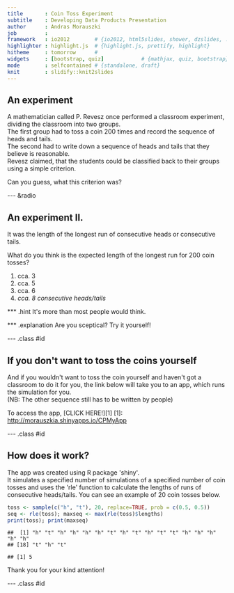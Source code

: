 ```yaml
---
title       : Coin Toss Experiment
subtitle    : Developing Data Products Presentation
author      : Andras Morauszki
job         : 
framework   : io2012        # {io2012, html5slides, shower, dzslides, ...}
highlighter : highlight.js  # {highlight.js, prettify, highlight}
hitheme     : tomorrow      # 
widgets     : [bootstrap, quiz]            # {mathjax, quiz, bootstrap}
mode        : selfcontained # {standalone, draft}
knit        : slidify::knit2slides
---
```


## An experiment

A mathematician called P. Revesz once performed a classroom experiment, dividing the classroom into two groups.  
The first group had to toss a coin 200 times and record the sequence of heads and tails.  
The second had to write down a sequence of heads and tails that they believe is reasonable.  
Revesz claimed, that the students could be classified back to their groups using a simple criterion.  
  
Can you guess, what this criterion was?

--- &radio

## An experiment II.

It was the length of the longest run of consecutive heads or consecutive tails.

What do you think is the expected length of the longest run for 200 coin tosses?

1. cca. 3 
2. cca. 5
3. cca. 6
4. _cca. 8 consecutive heads/tails_

*** .hint 
It's more than most people would think.

*** .explanation 
Are you sceptical? Try it yourself!

--- .class #id

## If you don't want to toss the coins yourself

And if you wouldn't want to toss the coin yourself and haven't got a classroom to do it for you, the link below will take you to an app, which runs the simulation for you.  
(NB: The other sequence still has to be written by people)

To access the app, [CLICK HERE!][1]
[1]: http://morauszkia.shinyapps.io/CPMyApp

--- .class #id

## How does it work?

The app was created using R package 'shiny'.  
It simulates a specified number of simulations of a specified number of coin tosses and uses the 'rle' function to calculate the lengths of runs of consecutive heads/tails. You can see an example of 20 coin tosses below.


```r
toss <- sample(c("h", "t"), 20, replace=TRUE, prob = c(0.5, 0.5))
seq <- rle(toss); maxseq <- max(rle(toss)$lengths)
print(toss); print(maxseq)
```

```
##  [1] "h" "t" "h" "h" "h" "h" "t" "h" "t" "h" "t" "t" "h" "h" "h" "h" "h"
## [18] "t" "h" "t"
```

```
## [1] 5
```

Thank you for your kind attention!

--- .class #id
